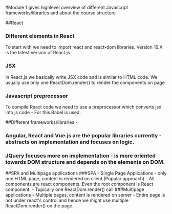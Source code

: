 #Module 1 gives highlevel overview of different Javascript frameworks/libraries and about the course structure

##React
### Different elements in React 
To start with we need to import react and react-dom libraries. Version 16.X is the latest version of React.js
### JSX
In React.js we basically write JSX code and is similar to HTML code.
We usually use only one ReactDom.render() to render the components on page
### Javascript preprocessor
To compile React code we need to use a preprocessor which converts jsx into js code - For this Babel is used.


##Different frameworks/libraries - 
### Angular, React and Vue.js are the popular libraries currently - abstracts on implementation and focuses on logic.
### JQuery focuses more on implementation - is more oriented towards DOM structure and depends on the elements on DOM.

##SPA and Multipage applications
###SPA - Single Page Applications 
	- only one HTML page, content is rendered on client (Popular approach)
	- All components are react components. Even the root component is React component.
	- Tupically one ReactDom.render() call
###Multipage applications 
	- Multiple pages, content is rendered on server
	- Entire page is not under react's control and hence we might use multiple ReactDom.render() on the page.


	


